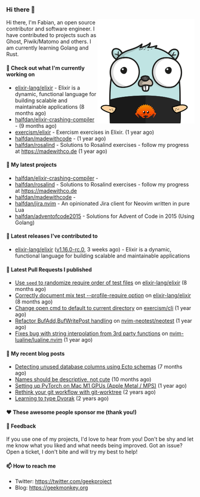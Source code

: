 ### Hi there 👋

<img align="right" src="https://raw.githubusercontent.com/halfdan/halfdan/master/assets/rustgopher.png" width="260">

Hi there, I'm Fabian, an open source contributor and software engineer. I have contributed to projects such as Ghost, Piwik/Matomo and others. I am currently learning Golang and Rust.

#### 👷 Check out what I'm currently working on

- [elixir-lang/elixir](https://github.com/elixir-lang/elixir) - Elixir is a dynamic, functional language for building scalable and maintainable applications (8 months ago)
- [halfdan/elixir-crashing-compiler](https://github.com/halfdan/elixir-crashing-compiler) -  (9 months ago)
- [exercism/elixir](https://github.com/exercism/elixir) - Exercism exercises in Elixir. (1 year ago)
- [halfdan/madewithcode](https://github.com/halfdan/madewithcode) -  (1 year ago)
- [halfdan/rosalind](https://github.com/halfdan/rosalind) - Solutions to Rosalind exercises - follow my progress at https://madewithco.de (1 year ago)

#### 🌱 My latest projects

- [halfdan/elixir-crashing-compiler](https://github.com/halfdan/elixir-crashing-compiler) - 
- [halfdan/rosalind](https://github.com/halfdan/rosalind) - Solutions to Rosalind exercises - follow my progress at https://madewithco.de
- [halfdan/madewithcode](https://github.com/halfdan/madewithcode) - 
- [halfdan/jira.nvim](https://github.com/halfdan/jira.nvim) - An opinionated Jira client for Neovim written in pure Lua
- [halfdan/adventofcode2015](https://github.com/halfdan/adventofcode2015) - Solutions for Advent of Code in 2015 (Using Golang)

#### 🔭 Latest releases I've contributed to

- [elixir-lang/elixir](https://github.com/elixir-lang/elixir) ([v1.16.0-rc.0](https://github.com/elixir-lang/elixir/releases/tag/v1.16.0-rc.0), 3 weeks ago) - Elixir is a dynamic, functional language for building scalable and maintainable applications

#### 🔨 Latest Pull Requests I published

- [Use `seed` to randomize require order of test files](https://github.com/elixir-lang/elixir/pull/12442) on [elixir-lang/elixir](https://github.com/elixir-lang/elixir) (8 months ago)
- [Correctly document mix test --profile-require option](https://github.com/elixir-lang/elixir/pull/12441) on [elixir-lang/elixir](https://github.com/elixir-lang/elixir) (8 months ago)
- [Change open cmd to default to current directory](https://github.com/exercism/cli/pull/1070) on [exercism/cli](https://github.com/exercism/cli) (1 year ago)
- [Refactor BufAdd,BufWritePost handling](https://github.com/nvim-neotest/neotest/pull/137) on [nvim-neotest/neotest](https://github.com/nvim-neotest/neotest) (1 year ago)
- [Fixes bug with string interpolation from 3rd party functions](https://github.com/nvim-lualine/lualine.nvim/pull/880) on [nvim-lualine/lualine.nvim](https://github.com/nvim-lualine/lualine.nvim) (1 year ago)

#### 📜 My recent blog posts

- [Detecting unused database columns using Ecto schemas](https://geekmonkey.org/detecting-unused-database-columns-using-ecto-schemas/) (7 months ago)
- [Names should be descriptive, not cute](https://geekmonkey.org/names-should-be-descriptive-not-cute/) (10 months ago)
- [Setting up PyTorch on Mac M1 GPUs (Apple Metal / MPS)](https://geekmonkey.org/setting-up-jupyter-lab-with-pytorch-on-a-mac-with-gpu/) (1 year ago)
- [Rethink your git workflow with git-worktree](https://geekmonkey.org/rethink-your-git-workflow-with-git-worktree/) (2 years ago)
- [Learning to type Dvorak](https://geekmonkey.org/learning-to-type-dvorak/) (2 years ago)

#### ❤️ These awesome people sponsor me (thank you!)


#### 💬 Feedback

If you use one of my projects, I'd love to hear from you! Don't be shy and let me know what you liked
and what needs being improved. Got an issue? Open a ticket, I don't bite and will try my best to help!

#### 📫 How to reach me

- Twitter: https://twitter.com/geekproject
- Blog: https://geekmonkey.org
